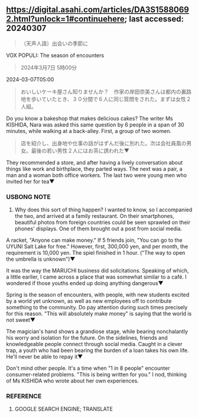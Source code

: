 ## https://digital.asahi.com/articles/DA3S15880692.html?unlock=1#continuehere; last accessed: 20240307

> （天声人語）出会いの季節に

VOX POPULI: The season of encounters

> 2024年3月7日 5時00分

2024-03-07T05:00

> おいしいケーキ屋さん知りませんか？　作家の岸田奈美さんは都内の裏路地を歩いていたとき、３０分間で６人に同じ質問をされた。まずは女性２人組。

Do you know a bakeshop that makes delicious cakes? The writer Ms KISHIDA, Nara was asked this same question by 6 people in a span of 30 minutes, while walking at a back-alley. First, a group of two women.

> 店を紹介し、出身地や仕事の話がはずんだ後に別れた。次は会社員風の男女。最後の若い男性２人にはお茶に誘われた▼

They recommended a store, and after having a lively conversation about things like work and birthplace, they parted ways. The next was a pair, a man and a woman both office workers. The last two were young men who invited her for tea▼

### USBONG NOTE

1) Why does this sort of thing happen? I wanted to know, so I accompanied the two, and arrived at a family restaurant. On their smartphones, beautiful photos from foreign countries could be seen sprawled on their phones' displays. One of them brought out a post from social media.

A racket, "Anyone can make money." If 5 friends join, "You can go to the UYUNI Salt Lake for free." However, first, 300,000 yen, and per month, the requirement is 10,000 yen. The spiel finished in 1 hour. ("The way to open the umbrella is unknown")▼

It was the way the MARUCHI business did solicitations. Speaking of which, a little earlier, I came across a place that was somewhat similar to a café. I wondered if those youths ended up doing anything dangerous▼

Spring is the season of encounters, with people, with new students excited by a world yet unknown, as well as new employees off to contribute something to the community. Do pay attention during such times precisely for this reason. "This will absolutely make money" is saying that the world is not sweet▼

The magician's hand shows a grandiose stage, while bearing nonchalantly his worry and isolation for the future. On the sidelines, friends and knowledgeable people connect through social media. Caught in a clever trap, a youth who had been bearing the burden of a loan takes his own life. He'll never be able to repay it▼

Don't mind other people. It's a time when "1 in 8 people" encounter consumer-related problems. "This is being written for you." I nod, thinking of Ms KISHIDA who wrote about her own experiences.

### REFERENCE

1) GOOGLE SEARCH ENGINE; TRANSLATE
